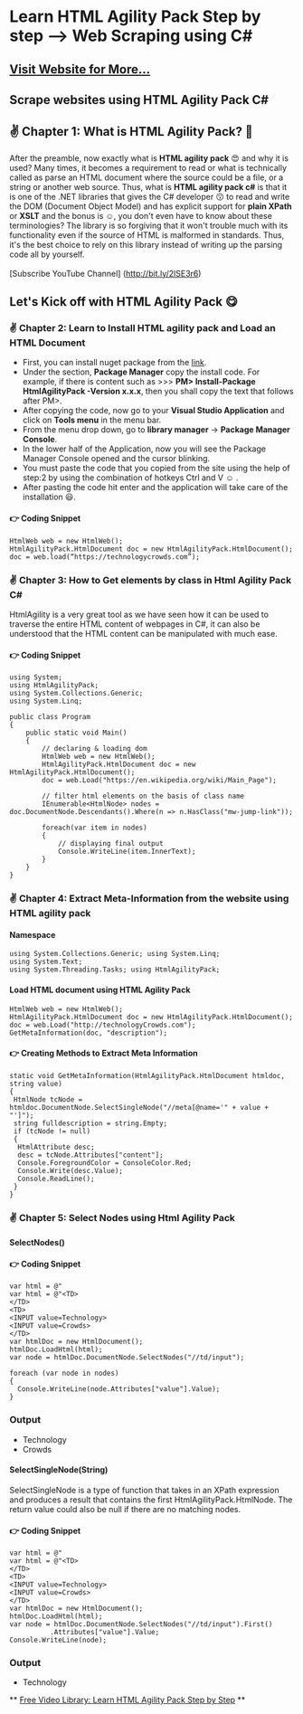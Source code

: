 # Learn HTML Agility Pack Step by step --> Web Scraping using C# 
## [Visit Website for More...](https://www.technologycrowds.com/search/label/HTML%20Agility%20Pack)
## Scrape websites using HTML Agility Pack C#
## :v: Chapter 1: What is HTML Agility Pack? :cowboy_hat_face:	
After the preamble, now exactly what is **HTML agility pack** :heart_eyes: and why it is used? Many times, it becomes a requirement to read or what is technically called as parse an HTML document where the source could be a file, or a string or another web source. Thus, what is **HTML agility pack c#** is that it is one of the .NET libraries that gives the C# developer :kissing: to read and write the DOM (Document Object Model) and has explicit support for **plain XPath** or **XSLT** and the bonus is :relaxed:, you don't even have to know about these terminologies? The library is so forgiving that it won't trouble much with its functionality even if the source of HTML is malformed in standards. Thus, it's the best choice to rely on this library instead of writing up the parsing code all by yourself.</br>
</br>
[Subscribe YouTube Channel] (http://bit.ly/2lSE3r6)

## Let's Kick off with HTML Agility Pack :yum:
### :v:	Chapter 2: Learn to Install HTML agility pack and Load an HTML Document
- First, you can install nuget package from the [link](https://nuget.org/packages/HtmlAgilityPack).
- Under the section, **Package Manager** copy the install code. For example, if there is content such as >>> **PM> Install-Package HtmlAgilityPack -Version x.x.x**, then you shall copy the text that follows after PM>.
- After copying the code, now go to your **Visual Studio Application** and click on **Tools menu** in the menu bar.
- From the menu drop down, go to **library manager** → **Package Manager Console**.
- In the lower half of the Application, now you will see the Package Manager Console opened and the cursor blinking.
- You must paste the code that you copied from the site using the help of step:2 by using the combination of hotkeys Ctrl and V :relaxed: .
- After pasting the code hit enter and the application will take care of the installation :smiley:.

#### :point_right: Coding Snippet

```
HtmlWeb web = new HtmlWeb();
HtmlAgilityPack.HtmlDocument doc = new HtmlAgilityPack.HtmlDocument(); 
doc = web.load(“https://technologycrowds.com”);
```

### :v:	Chapter 3: How to Get elements by class in Html Agility Pack C# 

HtmlAgility is a very great tool as we have seen how it can be used to traverse the entire HTML content of webpages in C#, it can also be understood that the HTML content can be manipulated with much ease.

#### :point_right: Coding Snippet

```
using System;
using HtmlAgilityPack;
using System.Collections.Generic;
using System.Linq;

public class Program
{
	public static void Main()
	{
		// declaring & loading dom
		HtmlWeb web = new HtmlWeb();
		HtmlAgilityPack.HtmlDocument doc = new HtmlAgilityPack.HtmlDocument();
		doc = web.Load("https://en.wikipedia.org/wiki/Main_Page");
		
		// filter html elements on the basis of class name
		IEnumerable<HtmlNode> nodes = doc.DocumentNode.Descendants().Where(n => n.HasClass("mw-jump-link"));
		
		foreach(var item in nodes)
		{
			// displaying final output
			Console.WriteLine(item.InnerText);	
		}
	}
}
```

### :v:	Chapter 4: Extract Meta-Information from the website using HTML agility pack

#### Namespace

```
using System.Collections.Generic; using System.Linq;
using System.Text;
using System.Threading.Tasks; using HtmlAgilityPack;
```

#### Load HTML document using HTML Agility Pack

```
HtmlWeb web = new HtmlWeb();
HtmlAgilityPack.HtmlDocument doc = new HtmlAgilityPack.HtmlDocument();
doc = web.Load("http://technologyCrowds.com");
GetMetaInformation(doc, "description");
```

#### :point_right: Creating Methods to Extract Meta Information

```
static void GetMetaInformation(HtmlAgilityPack.HtmlDocument htmldoc, string value)
{
 HtmlNode tcNode = htmldoc.DocumentNode.SelectSingleNode("//meta[@name='" + value + "']");
 string fulldescription = string.Empty;
 if (tcNode != null)
 {
  HtmlAttribute desc;
  desc = tcNode.Attributes["content"];
  Console.ForegroundColor = ConsoleColor.Red;
  Console.Write(desc.Value);
  Console.ReadLine();
 }
}
```
### :v: Chapter 5: Select Nodes using Html Agility Pack
#### SelectNodes()

#### :point_right: Coding Snippet

```
var html = @"
var html = @"<TD>
</TD>
<TD>
<INPUT value=Technology>
<INPUT value=Crowds>
</TD>
var htmlDoc = new HtmlDocument();
htmlDoc.LoadHtml(html);
var node = htmlDoc.DocumentNode.SelectNodes("//td/input");

foreach (var node in nodes)
{
  Console.WriteLine(node.Attributes["value"].Value);
}
```
### Output

- Technology
- Crowds

#### SelectSingleNode(String)
SelectSingleNode is a type of function that takes in an XPath expression and produces a result that contains the first HtmlAgilityPack.HtmlNode. 
The return value could also be null if there are no matching nodes.

#### :point_right: Coding Snippet

```
var html = @"
var html = @"<TD>
</TD>
<TD>
<INPUT value=Technology>
<INPUT value=Crowds>
</TD>
var htmlDoc = new HtmlDocument();
htmlDoc.LoadHtml(html);
var node = htmlDoc.DocumentNode.SelectNodes("//td/input").First()
          .Attributes["value"].Value;
Console.WriteLine(node);
```

### Output
- Technology

** [Free Video Library: Learn HTML Agility Pack Step by Step](https://www.youtube.com/playlist?list=PLJufu9snJTv4tHfmsR-6QA4SPYj5vmp87) **
